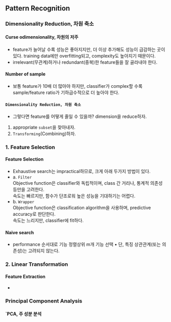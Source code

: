 ## Pattern Recognition
### Dimensionality Reduction, 차원 축소
#### Curse odimensionality, 차원의 저주
- feature가 늘어날 수록 성능은 좋아지지만, 더 이상 추가해도 성능이 급감하는 곳이 있다. training data에만 overfitting되고, complexity도 높아지기 때문이다.
- irrelevant(무관계)하거나 redundant(중복)한 feature들을 잘 골라내야 한다.

#### Number of sample
- 보통 feature가 10배 더 많아야 하지만, classifier가 complex할 수록 sample/feature ratio가 기하급수적으로 더 높아야 한다.

#### `Dimensionality Reduction, 차원 축소`
- 그렇다면 feature를 어떻게 줄일 수 있을까? dimension을 reduce하자.
1. appropriate `subset`을 찾아내자.
2. `Transforming`(Combining)하자.

### 1. Feature Selection
#### Feature Selection
- Exhaustive search는 impractical하므로, 크게 아래 두가지 방법이 있다.
- a. `Filter`
<br> Objective function은 classifier와 독립적이며, class 간 거리나, 통계적 의존성 등만을 고려한다.
<br> 속도는 빠르지만, 함수가 단조로워 높은 성능을 기대하기는 어렵다.
- b. `Wrapper`
<br> Objective function은 classification algorithm을 사용하며, predictive accuracy로 판단한다.
<br> 속도는 느리지만, classifier에 fit하다.

#### Naive search
- performance 순서대로 기능 정렬상위 m개 기능 선택
• 단, 특징 상관관계(또는 의존성)는 고려되지 않는다.

### 2. Linear Transformation
#### Feature Extraction
- 

### Principal Component Analysis
#### `PCA, 주 성분 분석



